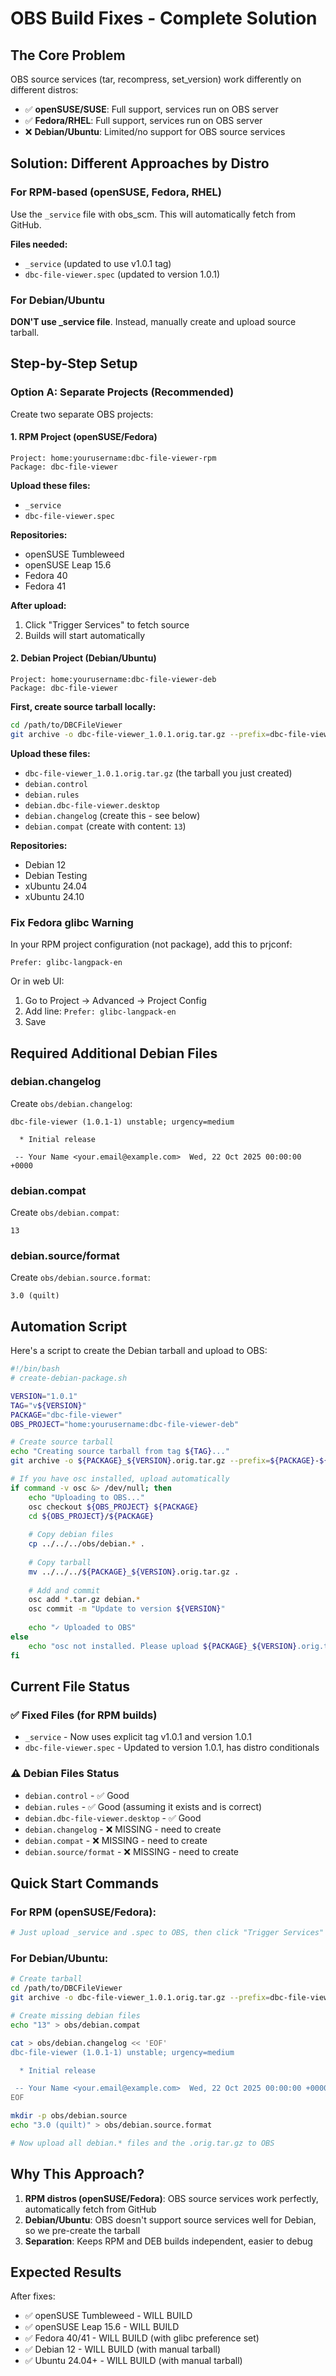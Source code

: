 # OBS Build Fixes - Complete Solution

## The Core Problem

OBS source services (tar, recompress, set_version) work differently on different distros:
- ✅ **openSUSE/SUSE**: Full support, services run on OBS server
- ✅ **Fedora/RHEL**: Full support, services run on OBS server  
- ❌ **Debian/Ubuntu**: Limited/no support for OBS source services

## Solution: Different Approaches by Distro

### For RPM-based (openSUSE, Fedora, RHEL)

Use the `_service` file with obs_scm. This will automatically fetch from GitHub.

**Files needed:**
- `_service` (updated to use v1.0.1 tag)
- `dbc-file-viewer.spec` (updated to version 1.0.1)

### For Debian/Ubuntu

**DON'T use _service file**. Instead, manually create and upload source tarball.

## Step-by-Step Setup

### Option A: Separate Projects (Recommended)

Create two separate OBS projects:

#### 1. RPM Project (openSUSE/Fedora)
```
Project: home:yourusername:dbc-file-viewer-rpm
Package: dbc-file-viewer
```

**Upload these files:**
- `_service`
- `dbc-file-viewer.spec`

**Repositories:**
- openSUSE Tumbleweed
- openSUSE Leap 15.6
- Fedora 40
- Fedora 41

**After upload:**
1. Click "Trigger Services" to fetch source
2. Builds will start automatically

#### 2. Debian Project (Debian/Ubuntu)
```
Project: home:yourusername:dbc-file-viewer-deb
Package: dbc-file-viewer
```

**First, create source tarball locally:**
```bash
cd /path/to/DBCFileViewer
git archive -o dbc-file-viewer_1.0.1.orig.tar.gz --prefix=dbc-file-viewer-1.0.1/ v1.0.1
```

**Upload these files:**
- `dbc-file-viewer_1.0.1.orig.tar.gz` (the tarball you just created)
- `debian.control`
- `debian.rules`
- `debian.dbc-file-viewer.desktop`
- `debian.changelog` (create this - see below)
- `debian.compat` (create with content: `13`)

**Repositories:**
- Debian 12
- Debian Testing
- xUbuntu 24.04
- xUbuntu 24.10

### Fix Fedora glibc Warning

In your RPM project configuration (not package), add this to prjconf:

```
Prefer: glibc-langpack-en
```

Or in web UI:
1. Go to Project → Advanced → Project Config
2. Add line: `Prefer: glibc-langpack-en`
3. Save

## Required Additional Debian Files

### debian.changelog
Create `obs/debian.changelog`:
```
dbc-file-viewer (1.0.1-1) unstable; urgency=medium

  * Initial release

 -- Your Name <your.email@example.com>  Wed, 22 Oct 2025 00:00:00 +0000
```

### debian.compat
Create `obs/debian.compat`:
```
13
```

### debian.source/format
Create `obs/debian.source.format`:
```
3.0 (quilt)
```

## Automation Script

Here's a script to create the Debian tarball and upload to OBS:

```bash
#!/bin/bash
# create-debian-package.sh

VERSION="1.0.1"
TAG="v${VERSION}"
PACKAGE="dbc-file-viewer"
OBS_PROJECT="home:yourusername:dbc-file-viewer-deb"

# Create source tarball
echo "Creating source tarball from tag ${TAG}..."
git archive -o ${PACKAGE}_${VERSION}.orig.tar.gz --prefix=${PACKAGE}-${VERSION}/ ${TAG}

# If you have osc installed, upload automatically
if command -v osc &> /dev/null; then
    echo "Uploading to OBS..."
    osc checkout ${OBS_PROJECT} ${PACKAGE}
    cd ${OBS_PROJECT}/${PACKAGE}
    
    # Copy debian files
    cp ../../../obs/debian.* .
    
    # Copy tarball
    mv ../../../${PACKAGE}_${VERSION}.orig.tar.gz .
    
    # Add and commit
    osc add *.tar.gz debian.*
    osc commit -m "Update to version ${VERSION}"
    
    echo "✓ Uploaded to OBS"
else
    echo "osc not installed. Please upload ${PACKAGE}_${VERSION}.orig.tar.gz manually to OBS"
fi
```

## Current File Status

### ✅ Fixed Files (for RPM builds)
- `_service` - Now uses explicit tag v1.0.1 and version 1.0.1
- `dbc-file-viewer.spec` - Updated to version 1.0.1, has distro conditionals

### ⚠️ Debian Files Status
- `debian.control` - ✅ Good
- `debian.rules` - ✅ Good (assuming it exists and is correct)
- `debian.dbc-file-viewer.desktop` - ✅ Good
- `debian.changelog` - ❌ MISSING - need to create
- `debian.compat` - ❌ MISSING - need to create
- `debian.source/format` - ❌ MISSING - need to create

## Quick Start Commands

### For RPM (openSUSE/Fedora):
```bash
# Just upload _service and .spec to OBS, then click "Trigger Services"
```

### For Debian/Ubuntu:
```bash
# Create tarball
cd /path/to/DBCFileViewer
git archive -o dbc-file-viewer_1.0.1.orig.tar.gz --prefix=dbc-file-viewer-1.0.1/ v1.0.1

# Create missing debian files
echo "13" > obs/debian.compat

cat > obs/debian.changelog << 'EOF'
dbc-file-viewer (1.0.1-1) unstable; urgency=medium

  * Initial release

 -- Your Name <your.email@example.com>  Wed, 22 Oct 2025 00:00:00 +0000
EOF

mkdir -p obs/debian.source
echo "3.0 (quilt)" > obs/debian.source.format

# Now upload all debian.* files and the .orig.tar.gz to OBS
```

## Why This Approach?

1. **RPM distros (openSUSE/Fedora)**: OBS source services work perfectly, automatically fetch from GitHub
2. **Debian/Ubuntu**: OBS doesn't support source services well for Debian, so we pre-create the tarball
3. **Separation**: Keeps RPM and DEB builds independent, easier to debug

## Expected Results

After fixes:
- ✅ openSUSE Tumbleweed - WILL BUILD
- ✅ openSUSE Leap 15.6 - WILL BUILD
- ✅ Fedora 40/41 - WILL BUILD (with glibc preference set)
- ✅ Debian 12 - WILL BUILD (with manual tarball)
- ✅ Ubuntu 24.04+ - WILL BUILD (with manual tarball)
